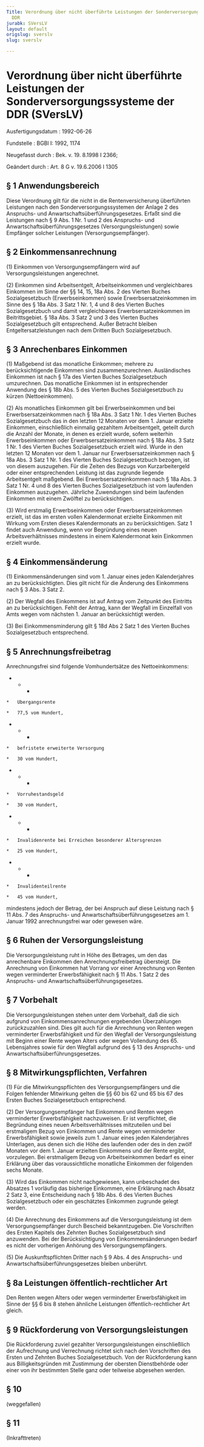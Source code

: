 ```yaml
---
Title: Verordnung über nicht überführte Leistungen der Sonderversorgungssysteme der
  DDR
jurabk: SVersLV
layout: default
origslug: sverslv
slug: sverslv

---
```


# Verordnung über nicht überführte Leistungen der Sonderversorgungssysteme der DDR (SVersLV)

Ausfertigungsdatum
:   1992-06-26

Fundstelle
:   BGBl I: 1992, 1174

Neugefasst durch
:   Bek. v. 19. 8.1998 I 2366;

Geändert durch
:   Art. 8 G v. 19.6.2006 I 1305

## § 1 Anwendungsbereich

Diese Verordnung gilt für die nicht in die Rentenversicherung
überführten Leistungen nach den Sonderversorgungssystemen der Anlage 2
des Anspruchs- und Anwartschaftsüberführungsgesetzes. Erfaßt sind die
Leistungen nach § 9 Abs. 1 Nr. 1 und 2 des Anspruchs- und
Anwartschaftsüberführungsgesetzes (Versorgungsleistungen) sowie
Empfänger solcher Leistungen (Versorgungsempfänger).

## § 2 Einkommensanrechnung

(1) Einkommen von Versorgungsempfängern wird auf Versorgungsleistungen
angerechnet.

(2) Einkommen sind Arbeitsentgelt, Arbeitseinkommen und vergleichbares
Einkommen im Sinne der §§ 14, 15, 18a Abs. 2 des Vierten Buches
Sozialgesetzbuch (Erwerbseinkommen) sowie Erwerbsersatzeinkommen im
Sinne des § 18a Abs. 3 Satz 1 Nr. 1, 4 und 8 des Vierten Buches
Sozialgesetzbuch und damit vergleichbares Erwerbsersatzeinkommen im
Beitrittsgebiet. § 18a Abs. 3 Satz 2 und 3 des Vierten Buches
Sozialgesetzbuch gilt entsprechend. Außer Betracht bleiben
Entgeltersatzleistungen nach dem Dritten Buch Sozialgesetzbuch.

## § 3 Anrechenbares Einkommen

(1) Maßgebend ist das monatliche Einkommen; mehrere zu
berücksichtigende Einkommen sind zusammenzurechnen. Ausländisches
Einkommen ist nach § 17a des Vierten Buches Sozialgesetzbuch
umzurechnen. Das monatliche Einkommen ist in entsprechender Anwendung
des § 18b Abs. 5 des Vierten Buches Sozialgesetzbuch zu kürzen
(Nettoeinkommen).

(2) Als monatliches Einkommen gilt bei Erwerbseinkommen und bei
Erwerbsersatzeinkommen nach § 18a Abs. 3 Satz 1 Nr. 1 des Vierten
Buches Sozialgesetzbuch das in den letzten 12 Monaten vor dem 1.
Januar erzielte Einkommen, einschließlich einmalig gezahltem
Arbeitsentgelt, geteilt durch die Anzahl der Monate, in denen es
erzielt wurde, sofern weiterhin Erwerbseinkommen oder
Erwerbsersatzeinkommen nach § 18a Abs. 3 Satz 1 Nr. 1 des Vierten
Buches Sozialgesetzbuch erzielt wird. Wurde in den letzten 12 Monaten
vor dem 1. Januar nur Erwerbsersatzeinkommen nach § 18a Abs. 3 Satz 1
Nr. 1 des Vierten Buches Sozialgesetzbuch bezogen, ist von diesem
auszugehen. Für die Zeiten des Bezugs von Kurzarbeitergeld oder einer
entsprechenden Leistung ist das zugrunde liegende Arbeitsentgelt
maßgebend. Bei Erwerbsersatzeinkommen nach § 18a Abs. 3 Satz 1 Nr. 4
und 8 des Vierten Buches Sozialgesetzbuch ist vom laufenden Einkommen
auszugehen. Jährliche Zuwendungen sind beim laufenden Einkommen mit
einem Zwölftel zu berücksichtigen.

(3) Wird erstmalig Erwerbseinkommen oder Erwerbsersatzeinkommen
erzielt, ist das im ersten vollen Kalendermonat erzielte Einkommen mit
Wirkung vom Ersten dieses Kalendermonats an zu berücksichtigen. Satz 1
findet auch Anwendung, wenn vor Begründung eines neuen
Arbeitsverhältnisses mindestens in einem Kalendermonat kein Einkommen
erzielt wurde.

## § 4 Einkommensänderung

(1) Einkommensänderungen sind vom 1. Januar eines jeden Kalenderjahres
an zu berücksichtigten. Dies gilt nicht für die Änderung des
Einkommens nach § 3 Abs. 3 Satz 2.

(2) Der Wegfall des Einkommens ist auf Antrag vom Zeitpunkt des
Eintritts an zu berücksichtigen. Fehlt der Antrag, kann der Wegfall im
Einzelfall von Amts wegen vom nächsten 1. Januar an berücksichtigt
werden.

(3) Bei Einkommensminderung gilt § 18d Abs 2 Satz 1 des Vierten Buches
Sozialgesetzbuch entsprechend.

## § 5 Anrechnungsfreibetrag

Anrechnungsfrei sind folgende Vomhundertsätze des Nettoeinkommens:

*    *   -

    *   Übergangsrente

    *   77,5 vom Hundert,


*    *   -

    *   befristete erweiterte Versorgung

    *   30 vom Hundert,


*    *   -

    *   Vorruhestandsgeld

    *   30 vom Hundert,


*    *   -

    *   Invalidenrente bei Erreichen besonderer Altersgrenzen

    *   25 vom Hundert,


*    *   -

    *   Invalidenteilrente

    *   45 vom Hundert,



mindestens jedoch der Betrag, der bei Anspruch auf diese Leistung nach
§ 11 Abs. 7 des Anspruchs- und Anwartschaftsüberführungsgesetzes am 1.
Januar 1992 anrechnungsfrei war oder gewesen wäre.

## § 6 Ruhen der Versorgungsleistung

Die Versorgungsleistung ruht in Höhe des Betrages, um den das
anrechenbare Einkommen den Anrechnungsfreibetrag übersteigt. Die
Anrechnung von Einkommen hat Vorrang vor einer Anrechnung von Renten
wegen verminderter Erwerbsfähigkeit nach § 11 Abs. 1 Satz 2 des
Anspruchs- und Anwartschaftsüberführungsgesetzes.

## § 7 Vorbehalt

Die Versorgungsleistungen stehen unter dem Vorbehalt, daß die sich
aufgrund von Einkommensanrechnungen ergebenden Überzahlungen
zurückzuzahlen sind. Dies gilt auch für die Anrechnung von Renten
wegen verminderter Erwerbsfähigkeit und für den Wegfall der
Versorgungsleistung mit Beginn einer Rente wegen Alters oder wegen
Vollendung des 65. Lebensjahres sowie für den Wegfall aufgrund des §
13 des Anspruchs- und Anwartschaftsüberführungsgesetzes.

## § 8 Mitwirkungspflichten, Verfahren

(1) Für die Mitwirkungspflichten des Versorgungsempfängers und die
Folgen fehlender Mitwirkung gelten die §§ 60 bis 62 und 65 bis 67 des
Ersten Buches Sozialgesetzbuch entsprechend.

(2) Der Versorgungsempfänger hat Einkommen und Renten wegen
verminderter Erwerbsfähigkeit nachzuweisen. Er ist verpflichtet, die
Begründung eines neuen Arbeitsverhältnisses mitzuteilen und bei
erstmaligem Bezug von Einkommen und Rente wegen verminderter
Erwerbsfähigkeit sowie jeweils zum 1. Januar eines jeden
Kalenderjahres Unterlagen, aus denen sich die Höhe des laufenden oder
des in den zwölf Monaten vor dem 1. Januar erzielten Einkommens und
der Rente ergibt, vorzulegen. Bei erstmaligem Bezug von
Arbeitseinkommen bedarf es einer Erklärung über das voraussichtliche
monatliche Einkommen der folgenden sechs Monate.

(3) Wird das Einkommen nicht nachgewiesen, kann unbeschadet des
Absatzes 1 vorläufig das bisherige Einkommen, eine Erklärung nach
Absatz 2 Satz 3, eine Entscheidung nach § 18b Abs. 6 des Vierten
Buches Sozialgesetzbuch oder ein geschätztes Einkommen zugrunde gelegt
werden.

(4) Die Anrechnung des Einkommens auf die Versorgungsleistung ist dem
Versorgungsempfänger durch Bescheid bekanntzugeben. Die Vorschriften
des Ersten Kapitels des Zehnten Buches Sozialgesetzbuch sind
anzuwenden. Bei der Berücksichtigung von Einkommensänderungen bedarf
es nicht der vorherigen Anhörung des Versorgungsempfängers.

(5) Die Auskunftspflichten Dritter nach § 9 Abs. 4 des Anspruchs- und
Anwartschaftsüberführungsgesetzes bleiben unberührt.

## § 8a Leistungen öffentlich-rechtlicher Art

Den Renten wegen Alters oder wegen verminderter Erwerbsfähigkeit im
Sinne der §§ 6 bis 8 stehen ähnliche Leistungen öffentlich-rechtlicher
Art gleich.

## § 9 Rückforderung von Versorgungsleistungen

Die Rückforderung zuviel gezahlter Versorgungsleistungen
einschließlich der Aufrechnung und Verrechnung richtet sich nach den
Vorschriften des Ersten und Zehnten Buches Sozialgesetzbuch. Von der
Rückforderung kann aus Billigkeitsgründen mit Zustimmung der obersten
Dienstbehörde oder einer von ihr bestimmten Stelle ganz oder teilweise
abgesehen werden.

## § 10

(weggefallen)

## § 11

(Inkrafttreten)

